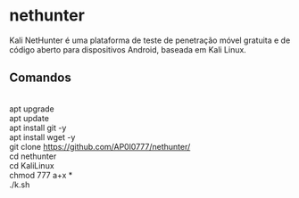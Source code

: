 # nethunter
Kali NetHunter é uma plataforma de teste de penetração móvel gratuita e de código aberto para dispositivos Android, baseada em Kali Linux.

<h2> Comandos </h2>

<br>apt upgrade<br>
apt update<br>
apt install git -y<br>
apt install wget -y<br>
git clone https://github.com/AP0l0777/nethunter/<br>
cd nethunter<br>
cd KaliLinux<br>
chmod 777 a+x *<br>
./k.sh
